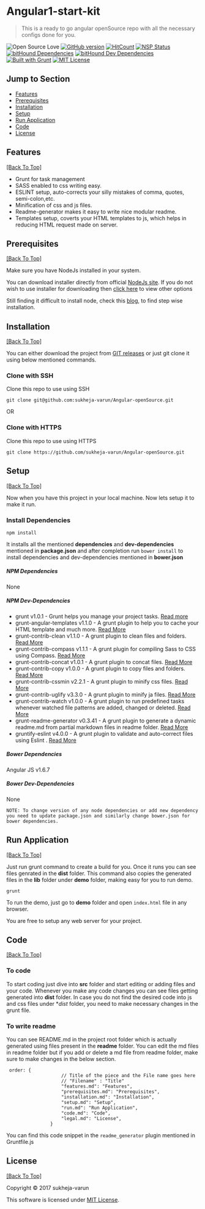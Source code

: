 # Angular1-start-kit 

> This is a ready to go angular openSource repo with all the necessary configs done for you.

![Open Source Love](https://badges.frapsoft.com/os/v2/open-source.svg?v=102)
[![GitHub version](https://badge.fury.io/gh/sukheja-varun%2FAngular1-starter-kit.svg)](https://badge.fury.io/for/gh/sukheja-varun/Angular1-starter-kit)
[![HitCount](http://hits.dwyl.io/sukheja-varun/Angular1-starter-kit.svg)](http://hits.dwyl.io/sukheja-varun/Angular1-starter-kit)
[![NSP Status](https://nodesecurity.io/orgs/sukheja-varun/projects/c45455c1-e7f3-485a-baef-5aa39bf6067e/badge)](https://nodesecurity.io/orgs/sukheja-varun/projects/c45455c1-e7f3-485a-baef-5aa39bf6067e)
[![bitHound Dependencies](https://www.bithound.io/github/sukheja-varun/Angular1-starter-kit/badges/dependencies.svg)](https://www.bithound.io/github/sukheja-varun/Angular1-starter-kit/master/dependencies/npm)
[![bitHound Dev Dependencies](https://www.bithound.io/github/sukheja-varun/Angular1-starter-kit/badges/devDependencies.svg)](https://www.bithound.io/github/sukheja-varun/Angular1-starter-kit/master/dependencies/npm)
[![Built with Grunt](https://cdn.gruntjs.com/builtwith.png)](http://gruntjs.com/)
[![MIT License](https://img.shields.io/github/license/sukheja-varun/Angular1-starter-kit.svg)](https://github.com/sukheja-varun/Angular1-starter-kit/blob/master/LICENSE)



## Jump to Section

* [Features](#features)
* [Prerequisites](#prerequisites)
* [Installation](#installation)
* [Setup](#setup)
* [Run Application](#run-application)
* [Code](#code)
* [License](#license)

## Features
[[Back To Top]](#jump-to-section)

* Grunt for task management
* SASS enabled to css writing easy.
* ESLINT setup, auto-corrects your silly mistakes of comma, quotes, semi-colon,etc.
* Minification of css and js files.
* Readme-generator makes it easy to write nice modular readme.
* Templates setup, coverts your HTML templates to js, which helps in reducing HTML request made on server. 
  


## Prerequisites
[[Back To Top]](#jump-to-section)

Make sure you have NodeJs installed in your system.

You can download installer directly from official [NodeJs site](https://nodejs.org/en/#download). If you do not wish to use installer for downloading then [click here](https://nodejs.org/en/download/package-manager/) to view other options

Still finding it difficult to install node, check this [blog](http://blog.teamtreehouse.com/install-node-js-npm-windows), to find step wise installation.

## Installation
[[Back To Top]](#jump-to-section)

You can either download the project from [GIT releases](https://github.com/sukheja-varun/Angular1-starter-kit/releases) or just git clone it using below mentioned commands. 

### Clone with SSH
Clone this repo to use using SSH
```git
git clone git@github.com:sukheja-varun/Angular-openSource.git
```
OR
### Clone with HTTPS
Clone this repo to use using HTTPS

```git
git clone https://github.com/sukheja-varun/Angular-openSource.git
```


## Setup
[[Back To Top]](#jump-to-section)

Now when you have this project in your local machine. Now lets setup it to make it run.

### Install Dependencies
```npm
npm install
```
It installs all the mentioned **dependencies** and **dev-dependencies** mentioned in **package.json** and after completion run ```bower install``` to install dependencies and dev-dependencies mentioned in **bower.json**

##### NPM Dependencies
None

##### NPM Dev-Dependencies
  *  grunt v1.0.1 - Grunt helps you manage your project tasks. [Read more](https://gruntjs.com)
  *  grunt-angular-templates v1.1.0 - A grunt plugin to help you to cache your HTML template and much more. [Read More](https://www.npmjs.com/package/grunt-angular-templates)
  *  grunt-contrib-clean v1.1.0 - A grunt plugin to clean files and folders. [Read More](https://www.npmjs.com/package/grunt-contrib-clean)
  *  grunt-contrib-compass v1.1.1 - A grunt plugin for compiling Sass to CSS using Compass. [Read More](https://www.npmjs.com/package/grunt-contrib-compass)
  *  grunt-contrib-concat v1.0.1 - A grunt plugin to concat files. [Read More](https://www.npmjs.com/package/grunt-contrib-concat)
  *  grunt-contrib-copy v1.0.0 - A grunt plugin to copy files and folders. [Read More](https://www.npmjs.com/package/grunt-contrib-copy)
  *  grunt-contrib-cssmin v2.2.1 - A grunt plugin to minify css files. [Read More](https://www.npmjs.com/package/grunt-contrib-cssmin)
  *  grunt-contrib-uglify v3.3.0 - A grunt plugin to minify ja files. [Read More](https://www.npmjs.com/package/grunt-contrib-uglify)
  *  grunt-contrib-watch v1.0.0 - A grunt plugin to run predefined tasks whenever watched file patterns are added, changed or deleted. [Read More](https://www.npmjs.com/package/grunt-contrib-watch)
  *  grunt-readme-generator v0.3.41 - A grunt plugin to generate a dynamic readme.md from partial markdown files in readme folder. [Read More](https://www.npmjs.com/package/grunt-readme-generator)
  *  gruntify-eslint v4.0.0 - A grunt plugin to validate and auto-correct files using Eslint . [Read More](https://www.npmjs.com/package/gruntify-eslint)

##### Bower Dependencies
Angular JS v1.6.7

##### Bower Dev-Dependencies
None


```NOTE: To change version of any node dependencies or add new dependency you need to update package.json and similarly change bower.json for bower dependencies.```



## Run Application
[[Back To Top]](#jump-to-section)

Just run grunt command to create a build for you. Once it runs you can see files genrated in the **dist** folder.
This command also copies the generated files in the **lib** folder under **demo** folder, making easy for you to run demo.

```
grunt
```

To run the demo, just go to **demo** folder and open ```index.html``` file in any browser.

You are free to setup any web server for your project.

## Code
[[Back To Top]](#jump-to-section)

### To code
To start coding just dive into **src** folder and start editing or adding files and your code.
Whenever you make any code changes you can see files getting generated into **dist** folder.
In case you do not find the desired code into js and css files under **dist* folder, you need to make necessary changes in the grunt file.

### To write readme
You can see README.md in the project root folder which is actually generated using files present in the **readme** folder.
You can edit the md files in readme folder but if you add or delete a md file from readme folder, make sure to make changes in the below section.

```
 order: {
                    // Title of the piece and the File name goes here
                    // "Filename" : "Title"
                    "features.md": "Features",
                    "prerequisites.md": "Prerequisites",
                    "installation.md": "Installation",
                    "setup.md": "Setup",
                    "run.md": "Run Application",
                    "code.md": "Code",
                    "legal.md": "License",
                }
```

You can find this code snippet in the ```readme_generator``` plugin mentioned in Gruntfile.js

## License
[[Back To Top]](#jump-to-section)

Copyright © 2017 sukheja-varun 

This software is licensed under [MIT License](https://github.com/sukheja-varun/Angular-Responsive-ImageSlider/blob/develop/LICENSE).

